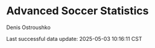 # Advanced Soccer Statistics
Denis Ostroushko

<!-- gfm -->

Last successful data update: 2025-05-03 10:16:11 CST
